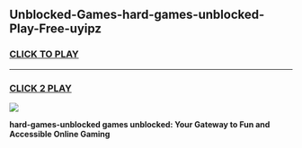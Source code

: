 
## Unblocked-Games-hard-games-unblocked-Play-Free-uyipz
<h3>
<a href="https://premium76.site?title=hard-games-unblocked&ref=10A">CLICK TO PLAY</a></h3>
<hr>

<h3>
<a href="https://premium76.site?title=hard-games-unblocked&ref=10A">CLICK 2 PLAY</a>
  
</h3>

<a href="https://premium76.site?title=hard-games-unblocked&ref=10A"><img src="https://clearcache.store/games.png"></a>


**hard-games-unblocked games unblocked: Your Gateway to Fun and Accessible Online Gaming**
